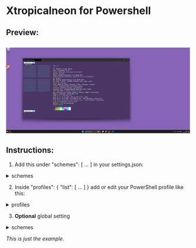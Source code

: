 # Xtropicalneon for Powershell

## Preview:

![Demostration](./preview.png)
---

## Instructions:
1. Add this under "schemes": [ ... ] in your settings.json:

<details>
<summary>schemes</summary>

```json
{
  "name": "XtropicalNeon",
  "background": "#000000",
  "foreground": "#FFFFFF",
  "cursorColor": "#FFFFFF",
  "selectionBackground": "#00FFD1",

  "black":   "#424242",
  "red":     "#FF5151",
  "green":   "#00FF87",
  "yellow":  "#FFE600",
  "blue":    "#00B7FF",
  "purple":  "#D99DFF",
  "cyan":    "#00FFD1",
  "white":   "#FFFFFF",

  "brightBlack":   "#1D765D",
  "brightRed":     "#FF8787",
  "brightGreen":   "#50FA7B",
  "brightYellow":  "#FFFFA5",
  "brightBlue":    "#79D9FF",
  "brightPurple":  "#FF00A8",
  "brightCyan":    "#41B3FF",
  "brightWhite":   "#FFFFFF"
}

```

</details>

2. Inside "profiles": { "list": [ ... ] } add or edit your PowerShell profile like this:

<details>
<summary>profiles</summary>

```json
{
  "guid": "{12345678-aaaa-bbbb-cccc-123456789abc}",   // use your existing GUID if you already have one
  "name": "PowerShell",
  "commandline": "pwsh.exe",                         // or "powershell.exe" if you use the classic version
  "colorScheme": "XtropicalNeon",
  "fontFace": "JetBrainsMono Nerd Font",
  "fontSize": 12,
  "useAcrylic": true,
  "acrylicOpacity": 0.65,
  "cursorShape": "bar",
  "copyOnSelect": true,
  "padding": "8, 8, 8, 8"
}
```

</details>

3. **Optional** global setting

<details>
<summary>schemes</summary>

```json

"showTabsInTitlebar": true,
"alwaysShowTabs": false

```

</details>

*This is just the example.*